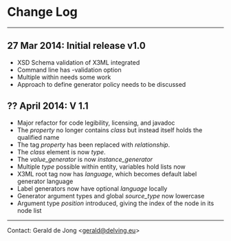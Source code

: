 # Change Log

---

## 27 Mar 2014: Initial release v1.0

* XSD Schema validation of X3ML integrated
* Command line has -validation option
* Multiple <class> within <entity> needs some work
* Approach to define generator policy needs to be discussed

## ?? April 2014: V 1.1

* Major refactor for code legibility, licensing, and javadoc
* The *property* no longer contains *class* but instead itself holds the qualified name
* The tag *property* has been replaced with *relationship*.
* The *class* element is now *type*.
* The *value_generator* is now *instance_generator*
* Multiple *type* possible within entity, variables hold lists now
* X3ML root tag now has *language*, which becomes default label generator language
* Label generators now have optional *language* locally
* Generator argument types and global *source_type* now lowercase
* Argument type *position* introduced, giving the index of the node in its node list

---

Contact: Gerald de Jong &lt;gerald@delving.eu&gt;



